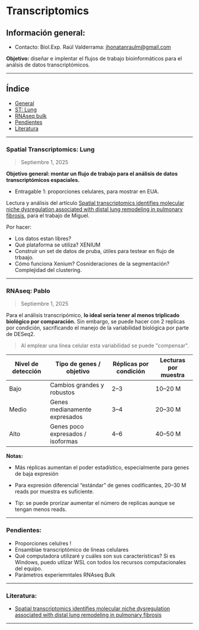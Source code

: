 # **Transcriptomics**

## Información general:

+ Contacto: Biol.Exp. Raúl Valderrama: jhonatanraulm@gmail.com

**Objetivo:** diseñar e implentar el flujos de trabajo bioinformáticos para el análsis de datos transcriptómicos. 

---

## Índice

- [General](#información-general)
- [ST: Lung](#spatial-transcriptomics-lung)
- [RNAseq bulk](#rnaseq-pablo)
- [Pendientes](#pendientes)
- [Literatura](#literatura)

---

### Spatial Transcriptomics: Lung 

> Septiembre 1, 2025

**Objetivo general: montar un flujo de trabajo para el análisis de datos transcriptómicos espaciales.**

+ Entragable 1: proporciones celulares, para mostrar en EUA.

Lectura y análisis del artículo [Spatial transcriptomics identifies molecular niche dysregulation associated with distal lung remodeling in pulmonary fibrosis](https://www.nature.com/articles/s41588-025-02080-x), para el trabajo de Miguel. 

Por hacer: 

+ Los datos estan libres? 
+ Qué plataforma se utiliza? XENIUM
+ Construir un set de datos de pruba, útiles para testear en flujo de trbaajo.
+ Cómo funciona Xenium? Cosnideraciones de la segmentación? Complejidad del clustering. 



---

### RNAseq: Pablo

> Septiembre 1, 2025

Para el análisis transcripómico, **lo ideal sería tener al menos triplicado biológico por comparación.** Sin embargo, se puede hacer con 2 replicas por condición, sacrificando el manejo de la variabilidad biológica por parte de DESeq2. 

> Al emplear una línea celular esta variabilidad se puede "compensar".

| Nivel de detección | Tipo de genes / objetivo                    | Réplicas por condición | Lecturas por muestra |
|-------------------|--------------------------------------------|-----------------------|--------------------|
| Bajo              | Cambios grandes y robustos                 | 2–3                   | 10–20 M            |
| Medio             | Genes medianamente expresados              | 3–4                   | 20–30 M            |
| Alto              | Genes poco expresados / isoformas          | 4–6                   | 40–50 M            |


**Notas:**

+ Más réplicas aumentan el poder estadístico, especialmente para genes de baja expresión

+ Para expresión diferencial “estándar” de genes codificantes, 20–30 M reads por muestra es suficiente.

+ Tip: se puede prorizar aumentar el número de replicas aunque se tengan menos reads.

---

### **Pendientes:**

+ Proporciones celulres !
+ Ensamblae transcriptómico de líneas celulares
+ Qué computadora utilizaré y cuáles son sus características? Si es Windows, puedo utlizar WSL con todos los recursos computacionales del equipo.
+ Parámetros experiemntales RNAseq Bulk

---

### **Literatura:**

+ [Spatial transcriptomics identifies molecular niche dysregulation associated with distal lung remodeling in pulmonary fibrosis](https://www.nature.com/articles/s41588-025-02080-x)

---




